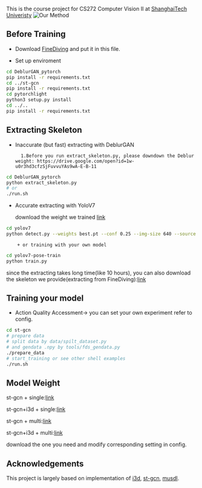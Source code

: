 <!--
 * @Author: zhangqj zhangqj@shanghaitech.edu.cn
 * @Date: 2022-12-28 20:40:49
 * @LastEditors: zhangqj zhangqj@shanghaitech.edu.cn
 * @LastEditTime: 2022-12-28 21:26:29
 * @FilePath: /Skeleton-Based-Action-Quality-Assessment/README.md
 * @Description: 这是默认设置,请设置`customMade`, 打开koroFileHeader查看配置 进行设置: https://github.com/OBKoro1/koro1FileHeader/wiki/%E9%85%8D%E7%BD%AE
-->

This is the course project for CS272 Computer Vision II at [ShanghaiTech Univeristy][shanghaitech]
![Our Method](./dia1.png)
## Before Training
+ Download [FineDiving][finediving] and put it in this file.

+ Set up enviroment
```bash
cd DeblurGAN_pytorch
pip install -r requirements.txt
cd ../st-gcn
pip install -r requirements.txt
cd pytorchlight
python3 setup.py install
cd ../..
pip install -r requirements.txt
```



## Extracting Skeleton

+ Inaccurate (but fast) extracting with DeblurGAN 
        
        1.Before you run extract_skeleton.py, please downdown the Deblur weight: https://drive.google.com/open?id=1w-u0r3hd3cfzSjFuvvuYAs9wA-E-B-11

```bash
cd DeblurGAN_pytorch
python extract_skeleton.py
# or
./run.sh
```
+ Accurate extracting with YoloV7
      
  download the weight we trained [link][best]
```bash
cd yolov7
python detect.py --weights best.pt --conf 0.25 --img-size 640 --source yourvideo.mp4
```
        + or training with your own model
```bash
cd yolov7-pose-train
python train.py 
```
since the extracting takes long time(like 10 hours), you can also download the skeleton we provide(extracting from FineDiving):[link][sk]
## Training your model 
+ Action Quality Accessment-> you can set your own experiment refer to config.

```bash
cd st-gcn
# prepare data
# split data by data/spilt_dataset.py
# and gendata .npy by tools/fds_gendata.py
./prepare_data
# start_training or see other shell examples
./run.sh
```

## Model Weight
st-gcn + single:[link][1]

st-gcn+i3d + single:[link][2]

st-gcn + multi:[link][3]

st-gcn+i3d + multi:[link][4]

download the one you need and modify corresponding setting in config.

## Acknowledgements
This project is largely based on implementation of [i3d][i3d], [st-gcn][st-gcn], [musdl][musdl].


[shanghaitech]: https://www.shanghaitech.edu.cn/
[finediving]:https://github.com/xujinglin/FineDiving
[1]:https://drive.google.com/file/d/1cSxjvVXfIMNbqu8-n_uxl1rdD5wm1jkM/view?usp=share_link
[2]:https://drive.google.com/file/d/1iKaBotrwtNj081ino1tV1AFwopc7tuiv/view?usp=share_link
[3]:https://drive.google.com/file/d/1LEpGyZuZ-896BcjJOSoK-NeSnnFGwP8-/view?usp=share_link
[4]:https://drive.google.com/file/d/1btSVWOfFxquWmLdJKvnOA0PWTbpEDbRm/view?usp=share_link
[sk]:https://drive.google.com/drive/folders/1zoRgpX-fKkxp3hY8lYq73a7zfHU-6zQX?usp=share_link
[best]:https://drive.google.com/file/d/1-K-34Uxb6gc5MPc45XUmzRlIB-BQewDG/view?usp=share_link
[i3d]:https://github.com/PPPrior/i3d-pytorch
[st-gcn]:https://github.com/yysijie/st-gcn
[musdl]:https://github.com/nzl-thu/MUSDL
